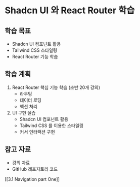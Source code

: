 # Shadcn UI 와 React Router 학습

## 학습 목표

- Shadcn UI 컴포넌트 활용
- Tailwind CSS 스타일링
- React Router 기능 학습

## 학습 계획

1. React Router 핵심 기능 학습 (초반 20개 강의)
   - 라우팅
   - 데이터 로딩
   - 액션 처리
2. UI 구현 실습
   - Shadcn UI 컴포넌트 활용
   - Tailwind CSS 를 이용한 스타일링
   - 커서 인터랙션 구현

## 참고 자료

- 강의 자료
- GitHub 레포지토리 코드

[[3.1 Navigation part One]]
